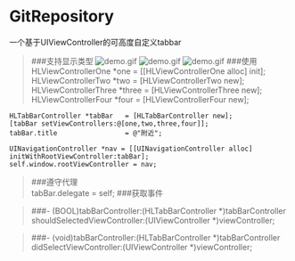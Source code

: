 # GitRepository
一个基于UIViewController的可高度自定义tabbar 
>###支持显示类型
![demo.gif](https://github.com/hailong123/CustomTabBarController/blob/master/%E6%98%BE%E7%A4%BA%E6%95%88%E6%9E%9C%E7%B1%BB%E5%9E%8B/NEW%E6%98%BE%E7%A4%BA%E7%B1%BB%E5%9E%8B.gif)
![demo.gif](https://github.com/hailong123/CustomTabBarController/blob/master/%E6%98%BE%E7%A4%BA%E6%95%88%E6%9E%9C%E7%B1%BB%E5%9E%8B/%E5%B0%8F%E7%BA%A2%E7%82%B9%E6%98%BE%E7%A4%BA%E7%B1%BB%E5%9E%8B.gif)
![demo.gif](https://github.com/hailong123/CustomTabBarController/blob/master/%E6%98%BE%E7%A4%BA%E6%95%88%E6%9E%9C%E7%B1%BB%E5%9E%8B/%E6%95%B0%E5%AD%97%E6%98%BE%E7%A4%BA%E7%B1%BB%E5%9E%8B.gif)
>###使用
    HLViewControllerOne *one     = [[HLViewControllerOne alloc] init];
    HLViewControllerTwo *two     = [HLViewControllerTwo   new];
    HLViewControllerThree *three = [HLViewControllerThree new];
    HLViewControllerFour *four   = [HLViewControllerFour  new];
    
    HLTabBarController *tabBar   = [HLTabBarController new];
    [tabBar setViewControllers:@[one,two,three,four]];
    tabBar.title                 = @"附近";
    
    UINavigationController *nav = [[UINavigationController alloc] initWithRootViewController:tabBar];
    self.window.rootViewController = nav;
    
>###遵守代理  
    tabBar.delegate = self; 
>###获取事件

>###- (BOOL)tabBarController:(HLTabBarController *)tabBarController shouldSelectedViewController:(UIViewController *)viewController;

>###- (void)tabBarController:(HLTabBarController *)tabBarController didSelectViewController:(UIViewController *)viewController;
